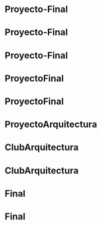 # Proyecto-Final
# Proyecto-Final
# Proyecto-Final
# ProyectoFinal
# ProyectoFinal
# ProyectoArquitectura
# ClubArquitectura
# ClubArquitectura
# Final
# Final
